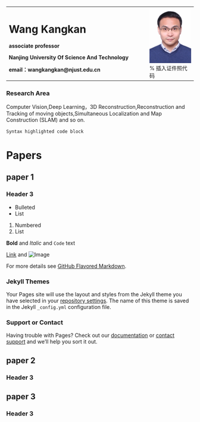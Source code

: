 <table border="0">
  <tr>
    <td width="75%">
      <h1>Wang Kangkan</h1>
      <p><b>associate professor</b></p>
      <p><b>Nanjing University Of Science And Technology</b></p>
      <p><b>email：wangkangkan@njust.edu.cn</b></p>
    </td>
    <td width="25%">
      <img src="/GetPhotoFile.jfif" width="100%">      % 插入证件照代码
    </td>
  </tr>
</table>

### Research Area

Computer Vision,Deep Learning，3D Reconstruction,Reconstruction and Tracking of moving objects,Simultaneous Localization and Map Construction (SLAM) and so on.

```markdown
Syntax highlighted code block
```

# Papers
## paper 1
### Header 3

- Bulleted
- List

1. Numbered
2. List

**Bold** and _Italic_ and `Code` text

[Link](url) and ![Image](src)


For more details see [GitHub Flavored Markdown](https://guides.github.com/features/mastering-markdown/).

### Jekyll Themes

Your Pages site will use the layout and styles from the Jekyll theme you have selected in your [repository settings](https://github.com/wangkangkan/wangkangkan.github.io/settings/pages). The name of this theme is saved in the Jekyll `_config.yml` configuration file.

### Support or Contact

Having trouble with Pages? Check out our [documentation](https://docs.github.com/categories/github-pages-basics/) or [contact support](https://support.github.com/contact) and we’ll help you sort it out.

## paper 2
### Header 3

## paper 3
### Header 3
